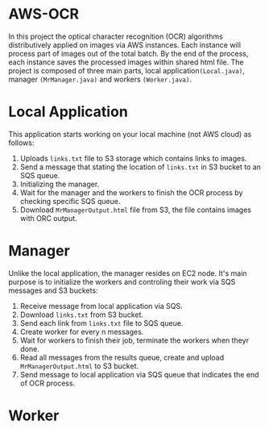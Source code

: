 # AWS-OCR
In this project the optical character recognition (OCR) algorithms distributively applied on images via AWS instances. Each instance will process part of images out of the total batch. 
By the end of the process, each instance saves the processed images within shared html file.
The project is composed of three main parts, local application`(Local.java)`, manager `(MrManager.java)` and workers `(Worker.java)`.

# Local Application
This application starts working on your local machine (not AWS cloud) as follows:
1. Uploads `links.txt` file to S3 storage which contains links to images.
2. Send a message that stating the location of `links.txt` in S3 bucket to an SQS queue.
3. Initializing the manager.
4. Wait for the manager and the workers to finish the OCR process by checking specific SQS queue.
5. Download `MrManagerOutput.html` file from S3, the file contains images with ORC output.

# Manager
Unlike the local application, the manager resides on EC2 node. It's main purpose is to initialize the workers and controling their work via SQS messages and S3 buckets:
1. Receive message from local application via SQS.
2. Download `links.txt` from S3 bucket.
3. Send each link from `links.txt` file to SQS queue.
4. Create worker for every n messages.
5. Wait for workers to finish their job, terminate the workers when theyr done.
6. Read all messages from the results queue, create and upload `MrManagerOutput.html` to S3 bucket.
7. Send message to local application via SQS queue that indicates the end of OCR process.

# Worker

